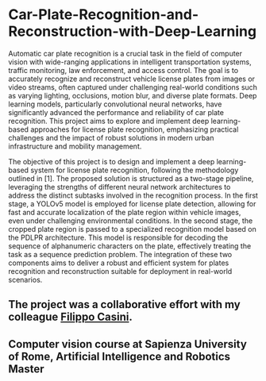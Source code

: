 # Car-Plate-Recognition-and-Reconstruction-with-Deep-Learning

 Automatic car plate recognition is a crucial task in the field of computer vision with wide-ranging
 applications in intelligent transportation systems, traffic monitoring, law enforcement, and access control.
 The goal is to accurately recognize and reconstruct vehicle license plates from images or video streams, often
 captured under challenging real-world conditions such as varying lighting, occlusions, motion blur, and diverse
 plate formats. Deep learning models, particularly convolutional neural networks, have significantly advanced
 the performance and reliability of car plate recognition. This project aims to explore and implement deep
 learning-based approaches for license plate recognition, emphasizing practical challenges and the impact of
 robust solutions in modern urban infrastructure and mobility management.

  The objective of this project is to design and implement a deep learning-based system for license plate
 recognition, following the methodology outlined in [1]. The proposed solution is structured as a two-stage pipeline,
 leveraging the strengths of different neural network architectures to address the distinct subtasks involved in the
 recognition process. In the first stage, a YOLOv5 model is employed for license plate detection, allowing for
 fast and accurate localization of the plate region within vehicle images, even under challenging environmental
 conditions. In the second stage, the cropped plate region is passed to a specialized recognition model based on the
 PDLPR architecture. This model is responsible for decoding the sequence of alphanumeric characters on the plate,
 effectively treating the task as a sequence prediction problem. The integration of these two components aims to
 deliver a robust and efficient system for plates recognition and reconstruction suitable for deployment in real-world scenarios.



The project was a collaborative effort with my colleague [Filippo Casini](https://github.com/Filippo-hub).
----------------------------------------------------------------------------------------------------------
Computer vision course at Sapienza University of Rome, Artificial Intelligence and Robotics Master 
--------------------------------------------------------------------------------------------------------------


